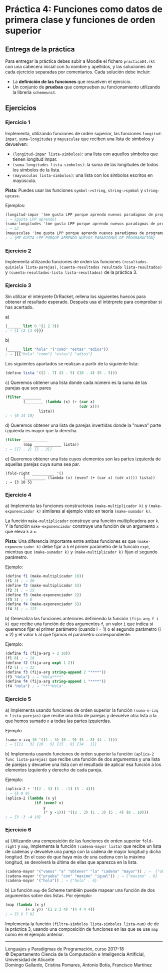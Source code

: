 # Práctica 4: Funciones como datos de primera clase y funciones de orden superior

## Entrega de la práctica

Para entregar la práctica debes subir a Moodle el fichero
`practica04.rkt` con una cabecera inicial con tu nombre y apellidos, y
las soluciones de cada ejercicio separadas por comentarios. Cada
solución debe incluir:

- La **definición de las funciones** que resuelven el ejercicio.
- Un conjunto de **pruebas** que comprueben su funcionamiento
  utilizando la librería `schemeunit`.
  

## Ejercicios

### Ejercicio 1 ###

Implementa, utilizando funciones de orden superior, las funciones
`longitud-impar`, `suma-longitudes` y `mayusculas` que reciben una
lista de símbolos y devuelven:

- `(longitud-impar lista-simbolos)`: una lista con aquellos símbolos
  que tienen longitud impar.
- `(suma-longitudes lista-simbolos)`: la suma de las longitudes
  de todos los símbolos de la lista.
- `(mayusculas lista-simbolos)`: una lista con los símbolos escritos
  en mayúscula.
  
**Pista**: Puedes usar las funciones `symbol->string`,
`string->symbol` y `string-upcase`.


Ejemplos:

```scheme
(longitud-impar '(me gusta LPP porque aprendo nuevos paradigmas de programación)) 
; ⇒ {gusta LPP aprendo}
(suma-longitudes '(me gusta LPP porque aprendo nuevos paradigmas de programación))
; ⇒ 53
(mayusculas '(me gusta LPP porque aprendo nuevos paradigmas de programación))
; ⇒ {ME GUSTA LPP PORQUE APRENDO NUEVOS PARADIGMAS DE PROGRAMACIÓN}
```


### Ejercicio 2 ###

Implementa utilizando funciones de orden las funciones
`(resultados‐quiniela lista‐parejas)`, `(cuenta-resultados resultado
lista-resultados)` y `(cuenta-resultados-lista lista-resultados)` de
la práctica 3.



### Ejercicio 3 ###

Sin utilizar el intérprete DrRacket, rellena los siguientes huecos
para obtener el resultado esperado. Después usa el intérprete para
comprobar si has acertado.

a)

```scheme 
(______ list 0 '(1 2 3))
; ⇒ {1 {2 {3 0}}}
```


b)

```scheme
(______ list "hola" '("como" "estas" "adios"))
; ⇒ {{{"hola" "como"} "estas"} "adios"}
```

Los siguientes apartados se realizan a partir de la siguiente lista:

```scheme
(define lista '((2 . 7) (3 . 5) (10 . 4) (5 . 5)))
```


c) Queremos obtener una lista donde cada número es la suma de las parejas que son pares

```scheme
(filter ________
        (________ (lambda (x) (+ (car x)
                                 (cdr x)))
               lista))
; ⇒ {8 14 10}
```


d) Queremos obtener una lista de parejas invertidas donde la "nueva" parte izquierda es mayor que la derecha.

```scheme
(filter ___________
        (map ____________ lista))
; ⇒ {{7 . 2} {5 . 3}}
```

e) Queremos obtener una lista cuyos elementos son las partes izquierda de aquellas parejas cuya suma sea par.

```
(fold-right __________ '()
        (_________ (lambda (x) (even? (+ (car x) (cdr x)))) lista))
; ⇒ {3 10 5}
```



### Ejercicio 4 ###

a) Implementa las funciones constructoras `(make-multiplicador k)` y
`(make-exponenciador k)` similares al ejemplo visto en teoría
`(make-sumador k)`.

La función `make-multiplicador` construye una función multiplicadora
por `k`. Y la función `make-exponenciador` construye una función de un
argumento `x` que eleva `k` a `x`.

**Pista**: Una diferencia importante entre ambas funciones es que
`(make-exponenciador k)` debe fijar a `k` el primer parámetro de la
función `expt`, mientras que `(make-sumador k)` y `(make-multiplicador
k)` fijan el segundo parámetro.

Ejemplo:

```scheme
(define f1 (make-multiplicador 10))
(f1 3) ; ⇒ 30
(define f2 (make-multiplicador 5))
(f2 3) ; ⇒ 15
(define f3 (make-exponenciador 2))
(f3 3) ; ⇒ 8
(define f4 (make-exponenciador 5))
(f4 3) ; ⇒ 125
```


b) Generaliza las funciones anteriores definiendo la función
`(fija-arg f i k)` que recibe una función de dos argumentos `f`, un
valor `i` que indica si queremos fijar el primer parámetro (cuando
i = 1) o el segundo parámetro (i = 2) y el valor `k` al que fijamos el
parámetro correspondiente.

Ejemplo:

```scheme
(define f1 (fija-arg + 2 10))
(f1 8) ; ⇒ 18
(define f2 (fija-arg expt 1 2))
(f2 5) ; ⇒ 32
(define f3 (fija-arg string-append 2 "****"))
(f3 "Hola") ; ⇒ "Hola****"
(define f4 (fija-arg string-append 1 "****"))
(f4 "Hola") ; ⇒ "****Hola"
```

### Ejercicio 5 ###


a) Implementa usando funciones de orden superior la función `(suma-n-izq n
lista-parejas)` que recibe una lista de parejas y devuelve otra lista
a la que hemos sumado `n` a todas las partes izquierdas.

Ejemplo

```scheme
(suma-n-izq 10 '((1 . 3) (0 . 9) (5 . 8) (4 . 1)))
; ⇒ {{11 . 3} {10 . 9} {15 . 8} {14 . 1}}
```


b) Implementa usando funciones de orden superior la función `(aplica-2 func
lista-parejas)` que recibe una función de dos argumentos y una lista
de parejas y devuelve una lista con el resultado de aplicar esa
función a los elementos izquierdo y derecho de cada pareja.

Ejemplo:

```scheme
(aplica-2 + '((2 . 3) (1 . -1) (5 . 4)))
; ⇒ {5 0 9}
(aplica-2 (lambda (x y)
             (if (even? x)
                 y
                 (* y -1))) '((2 . 3) (1 . 3) (5 . 4) (8 . 10)))
; ⇒ {3 -3 -4 10}
```


### Ejercicio 6 ###

a) Utilizando una composición de las funciones de orden superior
`fold-right` y `map`, implementa la función `(cadena-mayor lista)` que
recibe un lista de cadenas y devuelve una pareja con la cadena de
mayor longitud y dicha longitud.  En el caso de que haya más de una
cadena con la máxima longitud, se devolverá la última de ellas que
aparezca en la lista.

```scheme
(cadena-mayor '("vamos" "a" "obtener" "la" "cadena" "mayor")) ; ⇒  {"obtener" . 7}  
(cadena-mayor '("prueba" "con" "maximo" "igual")) ; ⇒ {"maximo" . 6} 
(cadena-mayor '("hola")) ; ⇒ {"hola" . 4} 
``` 

b) La función `map` de Scheme también puede mapear una función de dos
argumentos sobre dos listas. Por ejemplo:

```scheme
(map (lambda (x y)
         (+ x y)) '(1 2 3 4) '(4 4 4 4))
; ⇒ {5 6 7 8}
```

Implementa la función `(filtra-simbolos lista-simbolos lista-num)` de
de la práctica 3, usando una composición de funciones en las que se
use `map` como en el ejemplo anterior.


----

Lenguajes y Paradigmas de Programación, curso 2017-18  
© Departamento Ciencia de la Computación e Inteligencia Artificial, Universidad de Alicante  
Domingo Gallardo, Cristina Pomares, Antonio Botía, Francisco Martínez
